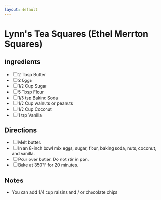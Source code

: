 ```yaml
---
layout: default
---
```


# Lynn's Tea Squares (Ethel Merrton Squares)

<div class="ingredients">
<h2>Ingredients</h2>
<ul class="ingredient-list">
<li><label><input type="checkbox">2 Tbsp Butter</label></li>
<li><label><input type="checkbox">2 Eggs</label></li>
<li><label><input type="checkbox">1/2 Cup Sugar</label></li>
<li><label><input type="checkbox">5 Tbsp Flour</label></li>
<li><label><input type="checkbox">1/8 tsp Baking Soda</label></li>
<li><label><input type="checkbox">1/2 Cup walnuts or peanuts</label></li>
<li><label><input type="checkbox">1/2 Cup Coconut</label></li>
<li><label><input type="checkbox">1 tsp Vanilla</label></li>
</ul>
</div>

<div class="directions">
<h2>Directions</h2>
<ul class="direction-list">
<li><label><input type="checkbox">Melt butter.</label></li>
<li><label><input type="checkbox">In an 8-inch bowl mix eggs, sugar, flour, baking soda, nuts, coconut, and vanilla.</label></li>
<li><label><input type="checkbox">Pour over butter. Do not stir in pan.</label></li>
<li><label><input type="checkbox">Bake at 350℉ for 20 minutes.</label></li>
</ul>
</div>

## Notes

* You can add 1/4 cup raisins and / or chocolate chips
